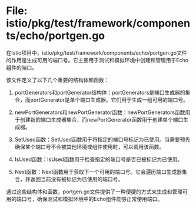 # File: istio/pkg/test/framework/components/echo/portgen.go

在Istio项目中，istio/pkg/test/framework/components/echo/portgen.go文件的作用是生成可用的端口号。它主要用于测试和模拟环境中创建和管理用于Echo组件的端口。

该文件定义了以下几个重要的结构体和函数：

1. portGenerators和portGenerator结构体：portGenerators是端口生成器的集合，而portGenerator是单个端口生成器。它们用于生成一组可用的端口号。

2. newPortGenerators和newPortGenerator函数：newPortGenerators函数用于创建新的端口生成器集合，而newPortGenerator函数用于创建单个端口生成器。

3. SetUsed函数：SetUsed函数用于将指定的端口号标记为已使用。当需要预先确保某个端口号不会被其他环境或组件使用时，可以调用该函数。

4. IsUsed函数：IsUsed函数用于检查指定的端口号是否已被标记为已使用。

5. Next函数：Next函数用于获取下一个可用的端口号。它会遍历端口生成器集合，并返回当前没有被标记为已使用的端口号。

通过这些结构体和函数，portgen.go文件提供了一种便捷的方式来生成和管理可用的端口号，确保测试和模拟环境中的Echo组件能够正常使用端口。

